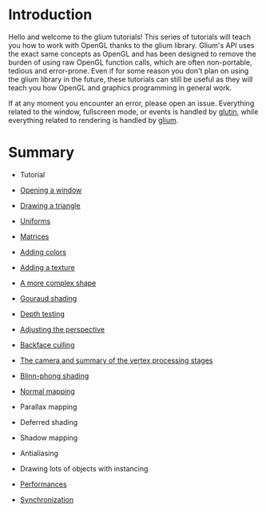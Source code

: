 # Introduction

Hello and welcome to the glium tutorials! This series of tutorials will teach you how to work with OpenGL thanks to the glium library. Glium's API uses the exact same concepts as OpenGL and has been designed to remove the burden of using raw OpenGL function calls, which are often non-portable, tedious and error-prone. Even if for some reason you don't plan on using the glium library in the future, these tutorials can still be useful as they will teach you how OpenGL and graphics programming in general work.

If at any moment you encounter an error, please open an issue. Everything related to the window, fullscreen mode, or events is handled by [glutin](https://github.com/rust-windowing/glutin/issues), while everything related to rendering is handled by [glium](https://github.com/glium/glium/issues).

# Summary

* Tutorial

 * [Opening a window](tuto-01-getting-started.md)
 * [Drawing a triangle](tuto-02-triangle.md)
 * [Uniforms](tuto-03-animated-triangle.md)
 * [Matrices](tuto-04-matrices.md)
 * [Adding colors](tuto-05-colors.md)
 * [Adding a texture](tuto-06-texture.md)
 * [A more complex shape](tuto-07-shape.md)
 * [Gouraud shading](tuto-08-gouraud.md)
 * [Depth testing](tuto-09-depth.md)
 * [Adjusting the perspective](tuto-10-perspective.md)
 * [Backface culling](tuto-11-backface-culling.md)
 * [The camera and summary of the vertex processing stages](tuto-12-camera.md)
 * [Blinn-phong shading](tuto-13-phong.md)
 * [Normal mapping](tuto-14-wall.md)
 * Parallax mapping
 * Deferred shading
 * Shadow mapping
 * Antialiasing
 * Drawing lots of objects with instancing
 

* [Performances](perf-intro.md)

 * [Synchronization](perf-sync.md)
